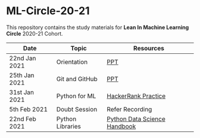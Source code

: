 # ML-Circle-20-21

This repository contains the study materials for **Lean In Machine Learning Circle** 2020-21 Cohort.


| **Date** | **Topic**      | **Resources** |
| ----------- | ----------- | ------ |
| 22nd Jan 2021 | Orientation | [PPT](https://docs.google.com/presentation/d/1joWnB6phSjtm8Bx7-_ZhTHtJtCEn_946L2lHlIxUp3k/edit#slide=id.p) |
| 25th Jan 2021 | Git and GitHub  | [PPT](https://docs.google.com/presentation/d/1S8a59Hu99XCGDi93vXIhcQbITvq4OU1db3kEI3r3-Q4/edit?usp=sharing) |
| 31st Jan 2021 | Python for ML | [HackerRank Practice](https://www.hackerrank.com/domains/python) |
| 5th Feb 2021 | Doubt Session | Refer Recording |
| 22nd Feb 2021 | Python Libraries | [Python Data Science Handbook](https://jakevdp.github.io/PythonDataScienceHandbook/) |

